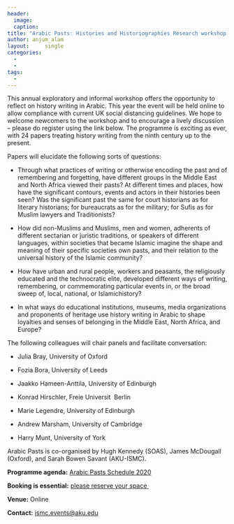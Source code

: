 ```yaml
---
header:
  image: 
  caption: 
title: "Arabic Pasts: Histories and Historiographies Research workshop (October 22-24, 2020 London)"			
author: anjum_alam		
layout:		single
categories:
  - 
  - 
tags:
  - 
---
```


































This annual exploratory and informal workshop offers the opportunity to reflect on history writing in Arabic. This year the event will be held online to allow compliance with current UK social distancing guidelines. We hope to welcome newcomers to the workshop and to encourage a lively discussion – please do register using the link below. The programme is exciting as ever, with 24 papers treating history writing from the ninth century up to the present.



Papers will elucidate the following sorts of questions:



-   Through what practices of writing or otherwise encoding the past and of remembering and forgetting, have different groups in the Middle East and North Africa viewed their pasts? At different times and places, how have the significant contours, events and actors in their histories been seen? Was the significant past the same for court historians as for literary historians; for bureaucrats as for the military; for Sufis as for Muslim lawyers and Traditionists?

-   How did non-Muslims and Muslims, men and women, adherents of different sectarian or juristic traditions, or speakers of different languages, within societies that became Islamic imagine the shape and meaning of their specific societies own pasts, and their relation to the universal history of the Islamic community?

-   How have urban and rural people, workers and peasants, the religiously educated and the technocratic elite, developed different ways of writing, remembering, or commemorating particular events in, or the broad sweep of, local, national, or Islamichistory?

-   In what ways do educational institutions, museums, media organizations and proponents of heritage use history writing in Arabic to shape loyalties and senses of belonging in the Middle East, North Africa, and Europe?



The following colleagues will chair panels and facilitate conversation:



-   Julia Bray, University of Oxford

-   Fozia Bora, University of Leeds

-   Jaakko Hameen-Anttila, University of Edinburgh

-   Konrad Hirschler, Freie Universit  Berlin

-   Marie Legendre, University of Edinburgh

-   Andrew Marsham, University of Cambridge

-   Harry Munt, University of York



Arabic Pasts is co-organised by Hugh Kennedy (SOAS), James McDougall (Oxford), and Sarah Bowen Savant (AKU-ISMC).



**Programme agenda:** [Arabic Pasts Schedule 2020](http://kitab-project.org/wp-content/uploads/2020/09/Arabic-Pasts-Schedule_2020-Programme-Agenda.docx.pdf)



**Booking is essential:** [please reserve your space ](https://www.eventbrite.co.uk/e/109156285388)



**Venue:** Online



**Contact:** ismc.events@aku.edu



